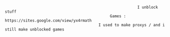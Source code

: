                                                               I unblock stuff
                                                  Games : https://sites.google.com/view/yx4rmath
                                             I used to make proxys / and i still make unblocked games
